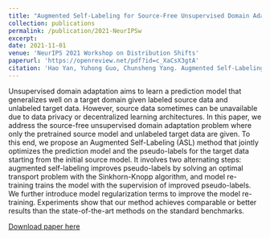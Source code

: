 ```yaml
---
title: "Augmented Self-Labeling for Source-Free Unsupervised Domain Adaptation"
collection: publications
permalink: /publication/2021-NeurIPSw
excerpt: 
date: 2021-11-01
venue: 'NeurIPS 2021 Workshop on Distribution Shifts'
paperurl: 'https://openreview.net/pdf?id=c_XaCsX3gtA'
citation: 'Hao Yan, Yuhong Guo, Chunsheng Yang. Augmented Self-Labeling for Source-Free Unsupervised Domain Adaptation. NeurIPS 2021 Workshop on Distribution Shifts'
---
```

Unsupervised domain adaptation aims to learn a prediction model that generalizes
well on a target domain given labeled source data and unlabeled target data. However, source data sometimes can be unavailable due to data privacy or decentralized
learning architectures. In this paper, we address the source-free unsupervised
domain adaptation problem where only the pretrained source model and unlabeled
target data are given. To this end, we propose an Augmented Self-Labeling (ASL)
method that jointly optimizes the prediction model and the pseudo-labels for the
target data starting from the initial source model. It involves two alternating steps:
augmented self-labeling improves pseudo-labels by solving an optimal transport
problem with the Sinkhorn-Knopp algorithm, and model re-training trains the
model with the supervision of improved pseudo-labels. We further introduce model
regularization terms to improve the model re-training. Experiments show that our
method achieves comparable or better results than the state-of-the-art methods on
the standard benchmarks.

[Download paper here](https://openreview.net/pdf?id=c_XaCsX3gtA)
